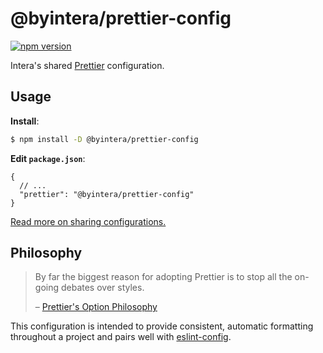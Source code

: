 # @byintera/prettier-config

[![npm version](https://badge.fury.io/js/%40byintera%2Fprettier-config.svg)](https://badge.fury.io/js/%40byintera%2Fprettier-config)

Intera's shared [Prettier](https://prettier.io) configuration.

## Usage

**Install**:

```sh
$ npm install -D @byintera/prettier-config
```

**Edit `package.json`**:

```jsonc
{
  // ...
  "prettier": "@byintera/prettier-config"
}
```

[Read more on sharing configurations.](https://prettier.io/docs/en/configuration.html#sharing-configurations)

## Philosophy

> By far the biggest reason for adopting Prettier is to stop all the on-going debates over styles.
>
> – [Prettier's Option Philosophy](https://prettier.io/docs/en/option-philosophy.html)

This configuration is intended to provide consistent, automatic formatting throughout a project and pairs well with [eslint-config](https://github.com/by-intera/eslint-config).

